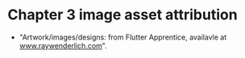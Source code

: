 # Chapter 3 image asset attribution

* "Artwork/images/designs: from Flutter Apprentice, availavle at www.raywenderlich.com".